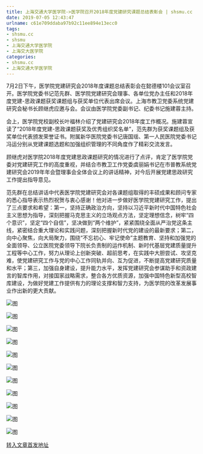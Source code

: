 ```yaml
---
title: 上海交通大学医学院->医学院召开2018年度党建研究课题总结表彰会 | shsmu.cc
date: 2019-07-05 12:43:47
urlname: c61e709ddaba97b92c11ee894e13ecc0
tags: 
- shsmu.cc
- shsmu
- 上海交通大学医学院
- 上海交大医学院
categories:
- shsmu.cc
- 上海交通大学医学院
---
```



7月2日下午，医学院党建研究会2018年度课题总结表彰会在懿德楼101会议室召开。医学院党委书记范先群、医学院党建研究会理事、各单位党办主任和2018年度党建-思政课题获奖课题组与获奖单位代表出席会议。上海市教卫党委系统党建研究会秘书长顾继虎应邀与会。会议由医学院党委副书记、纪委书记施建蓉主持。

会上，医学院党校副校长叶福林介绍了党建研究会2018年度工作概况。施建蓉宣读了“2018年度党建-思政课题获奖及优秀组织奖名单”，范先群为获奖课题组及获奖单位代表颁发荣誉证书。附属新华医院党委书记唐国瑶、第一人民医院党委书记冯运分别从党建课题选题和加强组织管理的不同角度作了精彩交流发言。

顾继虎对医学院2018年度党建思政课题研究的情况进行了点评，肯定了医学院党委对党建研究工作的高度重视，并结合市教卫工作党委虞丽娟书记在市普教系统党建研究会2019年年会暨理事会全体会议上的讲话精神，对今后开展党建思政研究工作提出指导意见。

范先群在总结讲话中代表医学院党建研究会对各课题组取得的丰硕成果和顾问专家的悉心指导表示热烈祝贺与衷心感谢！他对进一步做好医学院党建研究工作，提出了三点要求和希望：第一，坚持正确政治方向，坚持以习近平新时代中国特色社会主义思想为指导，深刻把握马克思主义的立场观点方法，坚定理想信念，树牢“四个意识”，坚定“四个自信”，坚决做到“两个维护”，紧紧围绕全面从严治党这条主线，紧密结合重大理论和实践问题，深刻把握新时代党的建设的最新要求；第二，向中心聚焦，向大局聚力，围绕“不忘初心、牢记使命”主题教育、坚持和加强党的全面领导、公立医院党委领导下院长负责制的运作机制、新时代基层党建质量提升工程等中心工作，努力从理论上创新突破、超前思考，在实践中大胆尝试、攻坚克难，使党建研究工作与党的中心工作同轨并向、互为促进，不断提高党建研究质量和水平；第三，加强自身建设，提升能力水平，发挥党建研究会参谋助手和资政建言的智库作用，对接国家战略需求，整合各方优质资源，加强中国特色新型高校智库建设，为做好党建工作提供有力的理论支撑和智力支持，为医学院的改革发展事业作出新的更大贡献。



![图](https://www.shsmu.edu.cn/__local/B/63/F2/F91FA3919ED688290CD7E19679B_C3C7C475_104EB.jpg)

![图](https://www.shsmu.edu.cn/__local/0/C9/C1/D075848C542C1BB1538E7F9DF9F_B0E4C59C_FAAB.jpg)

![图](https://www.shsmu.edu.cn/__local/F/A5/06/4A5F0F465DF8E5789795142AE71_4BFB8396_B43F.jpg)

![图](https://www.shsmu.edu.cn/__local/9/53/55/1AD5DB62AF87719B872FFCA2361_6A7B5017_A5FA.jpg)

![图](https://www.shsmu.edu.cn/__local/5/EF/E2/514DBCD2C8182DC361D047B089F_8DAD3055_1644D.jpg)

![图](https://www.shsmu.edu.cn/__local/2/79/63/C461060020BAA4343E9A730C61C_3207637D_15B2B.jpg)

![图](https://www.shsmu.edu.cn/__local/A/86/34/960819217BDAC526ECF20D6154D_53B79FC0_13527.jpg)

![图](https://www.shsmu.edu.cn/__local/E/0C/62/5F9485F285FA1974AFD17F13ACE_6DCB1633_14A23.jpg)

![图](https://www.shsmu.edu.cn/__local/3/0C/30/D6613C7A7DDBB9E5EEBA4EA7575_0AC998C3_10A91.jpg)

![图](https://www.shsmu.edu.cn/__local/8/69/EF/19681D16B7888ECA7152E5893E3_A1A96C8A_10E7D.jpg)

![图](https://www.shsmu.edu.cn/__local/1/1A/16/17A4CD5631F349433781C015F85_7F339DC1_16FA2.jpg)

[转入文章首发地址](https://www.shsmu.edu.cn/news/info/1002/16812.htm)